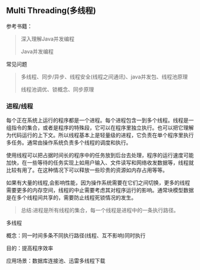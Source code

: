 ## Multi Threading(多线程)

参考书籍：

> 深入理解Java并发编程
>
> Java并发编程

常见问题

> 多线程、同步/异步、线程安全(线程之间通讯)、java并发包、线程池原理
>
> 线程池调优、锁概念、同步原理

### 进程/线程

每个正在系统上运行的程序都是一个进程。每个进程包含一到多个线程。线程是一组指令的集合，或者是程序的特殊段，它可以在程序里独立执行。也可以把它理解为代码运行的上下文。所以线程基本上是轻量级的进程，它负责在单个程序里执行多任务。通常由操作系统负责多个线程的调度和执行。

使用线程可以把占据时间长的程序中的任务放到后台去处理，程序的运行速度可能加快，在一些等待的任务实现上如用户输入、文件读写和网络收发数据等，线程就比较有用了。在这种情况下可以释放一些珍贵的资源如内存占用等等。

如果有大量的线程,会影响性能，因为操作系统需要在它们之间切换，更多的线程需要更多的内存空间，线程的中止需要考虑其对程序运行的影响。通常块模型数据是在多个线程间共享的，需要防止线程死锁情况的发生。

>  总结:进程是所有线程的集合，每一个线程是进程中的一条执行路径。

多线程

概念：同一时间多条不同执行路径(线程、互不影响)同时执行

目的：提高程序效率

应用场景：数据库连接池、迅雷多线程下载

